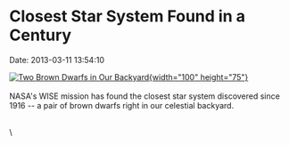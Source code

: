 Closest Star System Found in a Century
======================================

Date: 2013-03-11 13:54:10

[![Two Brown Dwarfs in Our
Backyard](http://www.jpl.nasa.gov/images/wise/20130311/pia16872-th.jpg){width="100"
height="75"}](http://www.jpl.nasa.gov/news/news.cfm?release=2013-090&rn=news.xml&rst=3721)\
\
NASA\'s WISE mission has found the closest star system discovered since
1916 \-- a pair of brown dwarfs right in our celestial backyard.

\
\

